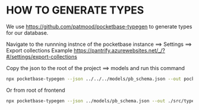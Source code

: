 # HOW TO GENERATE TYPES

We use <https://github.com/patmood/pocketbase-typegen> to generate types for our database.

Navigate to the runnning instnce of the pocketbase instance ==> Settings ==> Export collections
Example <https://pantrify.azurewebsites.net/_/?#/settings/export-collections>

Copy the json to the root of the project ==> models and run this command

```bash
npx pocketbase-typegen --json ../../../models/pb_schema.json --out pocketbase-types.ts
```

Or from root of frontend

```bash
npx pocketbase-typegen --json ../models/pb_schema.json --out ./src/types/pocketbase-types.ts
```
